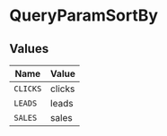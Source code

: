 # QueryParamSortBy


## Values

| Name     | Value    |
| -------- | -------- |
| `CLICKS` | clicks   |
| `LEADS`  | leads    |
| `SALES`  | sales    |